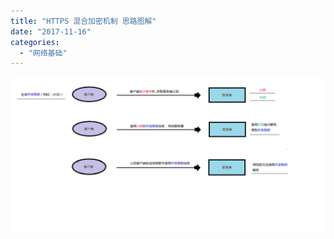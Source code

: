 ```yaml
---
title: "HTTPS 混合加密机制 思路图解"
date: "2017-11-16"
categories: 
  - "网络基础"
---
```


![](images/https-encryption-and-decryption.png)
